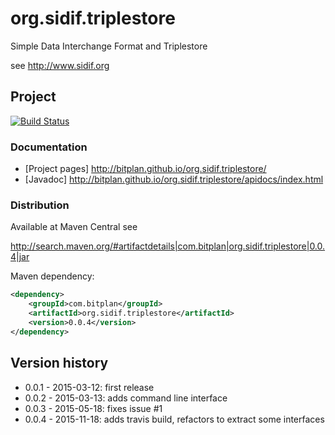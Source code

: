 # org.sidif.triplestore
Simple Data Interchange Format and Triplestore

see http://www.sidif.org

## Project
[![Build Status](https://travis-ci.org/BITPlan/org.sidif.triplestore.svg?branch=master)](https://travis-ci.org/BITPlan/org.sidif.triplestore)

### Documentation
* [Project pages] http://bitplan.github.io/org.sidif.triplestore/
* [Javadoc] http://bitplan.github.io/org.sidif.triplestore/apidocs/index.html

### Distribution
Available at Maven Central see 

http://search.maven.org/#artifactdetails|com.bitplan|org.sidif.triplestore|0.0.4|jar

Maven dependency:

```xml
<dependency>
    <groupId>com.bitplan</groupId>
    <artifactId>org.sidif.triplestore</artifactId>
    <version>0.0.4</version>
</dependency>
```

## Version history
* 0.0.1 - 2015-03-12: first release
* 0.0.2 - 2015-03-13: adds command line interface
* 0.0.3 - 2015-05-18: fixes issue #1
* 0.0.4 - 2015-11-18: adds travis build, refactors to extract some interfaces
          